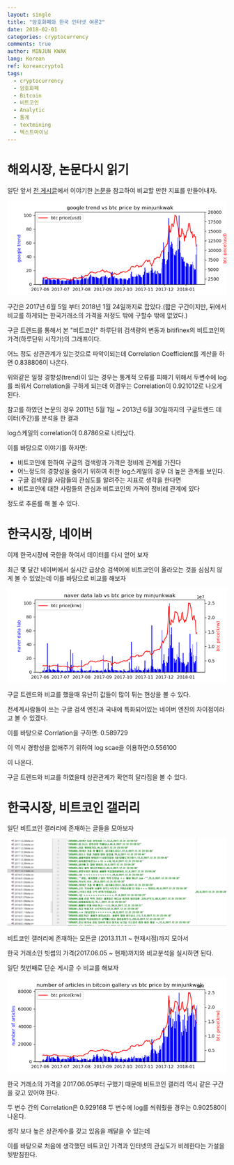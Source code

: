 ```yaml
---
layout: single
title: "암호화폐와 한국 인터넷 여론2"
date: 2018-02-01
categories: cryptocurrency
comments: true
author: MINJUN KWAK
lang: Korean
ref: koreancrypto1
tags:
  - cryptocurrency
  - 암호화폐
  - Bitcoin
  - 비트코인
  - Analytic
  - 통계
  - textmining
  - 텍스트마이닝
---
```


# 해외시장, 논문다시 읽기
일단 앞서 [전 게시글]({{"https://minjunkwak.github.io/lettertosoldier/analyzing-cyptocurrency-based-on-korean-web1-kor/"}})에서 이야기한 [논문]({{"https://www.nature.com/articles/srep03415"}})을 참고하여 비교할 만한 지표를 만들어내자.

<img src="/assets/images/koreancypto/googletrendvsbtc.png">

구간은 2017년 6월 5일 부터 2018년 1월 24일까지로 잡았다.(짧은 구간이지만, 뒤에서 비교를 하게되는 한국거래소의 가격을 저정도 밖에 구할수 밖에 없었다.)

구글 트렌드를 통해서 본 "비트코인" 하루단위 검색량의 변동과 bitifinex의 비트코인의 가격(하루단위 시작가)의 그래프이다.

어느 정도 상관관계가 있는것으로 파악이되는데 Correlation Coefficient를 계산을 하면 0.838806이 나온다.

위와같은 일정 경향성(trend)이 있는 경우는 통계적 오류를 피해기 위해서 두변수에 log를 씌워서 Correlation을 구하게 되는데 이경우는 Correlation이 0.921012로 나오게 된다.

참고를 하였던 논문의 경우 2011년 5월 1일 ~ 2013년 6월 30일까지의 구글트렌드 데이터(주간)를 분석을 한 결과

log스케일의 correlation이 0.8786으로 나타났다.


이를 바탕으로 이야기를 하자면: 
- 비트코인에 한하여 구글의 검색량과 가격은 정비례 관계를 가진다
- 어느정도의 경향성을 줄이기 위하여 취한 log스케일의 경우 더 높은 관계를 보인다.
- 구글 검색량을 사람들의 관심도를 알려주는 지표로 생각을 한다면
- 비트코인에 대한 사람들의 관심과 비트코인의 가격이 정비례 관계에 있다

정도로 추론를 해 볼 수 있다. 

# 한국시장, 네이버
이제 한국시장에 국한을 하여서 데이터를 다시 얻어 보자

최근 몇 달간 네이버에서 실시간 급상승 검색어에 비트코인이 올라오는 것을 심심치 않게 볼 수 있었는데 이를 바탕으로 비교를 해보자

<img src="/assets/images/koreancypto/naverdatalabvsbtc.png">

구글 트렌드와 비교를 했을때 유난히 값들이 많이 튀는 현상을 볼 수 있다.

전세계사람들이 쓰는 구글 검색 엔진과 국내에 특화되어있는 네이버 엔진의 차이점이라고 볼 수 있겠다.

이를 바탕으로 Corrlation을 구하면: 0.589729

이 역시 경향성을 없애주기 위하여 log scae을 이용하면:0.556100

이 나온다.

구글 트렌드와 비교를 하였을때 상관관계가 확연히 달라짐을 볼 수 있다.

# 한국시장, 비트코인 갤러리
일단 비트코인 갤러리에 존재하는 글들을 모아보자

<img src="/assets/images/koreancypto/galldata1.png">

비트코인 갤러리에 존재하는 모든글 (2013.11.11 ~ 현재시점)까지 모아서 

한국 거래소인 빗썸의 가격(2017.06.05 ~ 현재)까지와 비교분석을 실시하면 된다.

일단 첫번째로 단순 게시글 수 비교를 해보자

<img src="/assets/images/koreancypto/numberofarticlevsbtc.png">

한국 거래소의 가격을 2017.06.05부터 구했기 때문에 비트코인 갤러리 역시 같은 구간을 갖고 있어야 한다.

두 변수 간의 Correlation은 0.929168
두 변수에 log를 씌워줬을 경우는 0.902580이 나온다.

생각 보다 높은 상관계수를 갖고 있음을 깨달을 수 있는데

이를 바탕으로 처음에 생각했던 비트코인 가격과 인터넷의 관심도가 비례한다는 가설을 뒷받침한다.

























